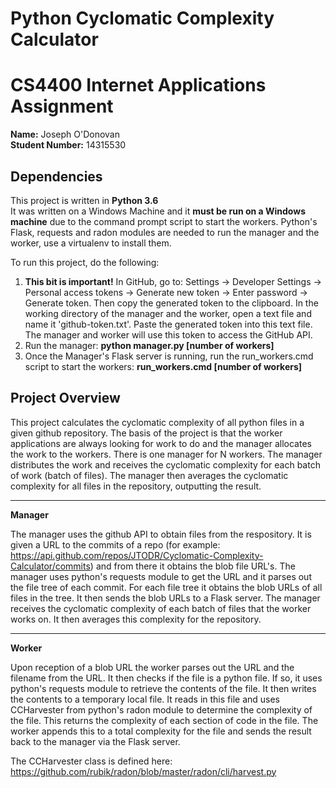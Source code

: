 # Python Cyclomatic Complexity Calculator
# CS4400 Internet Applications Assignment
**Name:** Joseph O'Donovan  
**Student Number:** 14315530

## Dependencies
This project is written in **Python 3.6**  
It was written on a Windows Machine and it **must be run on a Windows machine** due to the command prompt script to start the workers.
Python's Flask, requests and radon modules are needed to run the manager and the worker, use a virtualenv to install them.

To run this project, do the following:

1. **This bit is important!** In GitHub, go to: Settings -> Developer Settings -> Personal access tokens -> Generate new token -> Enter password -> Generate token. Then copy the generated token to the clipboard. In the working directory of the manager and the worker, open a text file and name it 'github-token.txt'. Paste the generated token into this text file. The manager and worker will use this token to access the GitHub API.
2. Run the manager: **python manager.py [number of workers]**
3. Once the Manager's Flask server is running, run the run_workers.cmd script to start the workers: **run_workers.cmd [number of workers]**


## Project Overview
This project calculates the cyclomatic complexity of all python files in a given github repository. The basis of the project is that the worker applications are always looking for work to do and the manager allocates the work to the workers. There is one manager for N workers. The manager distributes the work and receives the cyclomatic complexity for each batch of work (batch of files). The manager then averages the cyclomatic complexity for all files in the repository, outputting the result.

----

**Manager**

The manager uses the github API to obtain files from the respository. It is given a URL to the commits of a repo (for example: https://api.github.com/repos/JTODR/Cyclomatic-Complexity-Calculator/commits) and from there it obtains the blob file URL's. The manager uses python's requests module to get the URL and it parses out the file tree of each commit. For each file tree it obtains the blob URLs of all files in the tree. It then sends the blob URLs to a Flask server. The manager receives the cyclomatic complexity of each batch of files that the worker works on. It then averages this complexity for the repository.


----

**Worker**

Upon reception of a blob URL the worker parses out the URL and the filename from the URL. It then checks if the file is a python file. If so, it uses python's requests module to retrieve the contents of the file. It then writes the contents to a temporary local file. It reads in this file and uses CCHarvester from python's radon module to determine the complexity of the file. This returns the complexity of each section of code in the file. The worker appends this to a total complexity for the file and sends the result back to the manager via the Flask server.

The CCHarvester class is defined here: https://github.com/rubik/radon/blob/master/radon/cli/harvest.py